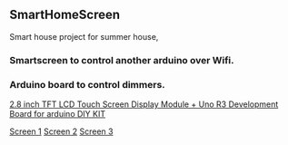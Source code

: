 ﻿## SmartHomeScreen
Smart house project for summer house, 

### Smartscreen to control another arduino over Wifi. 
### Arduino board to control dimmers.
[2.8 inch TFT LCD Touch Screen Display Module + Uno R3 Development Board for arduino DIY KIT](https://www.aliexpress.com/item/2-8-inch-TFT-LCD-Touch-Screen-Display-Module-Uno-r3-Development-Board-Compatible-For-Arduino/32365970368.html?spm=a2g0s.9042311.0.0.A7YMTx)


[Screen 1](https://github.com/hlynurxxx/SmartHomeScreen/blob/master/img/1.jpg)
[Screen 2](https://github.com/hlynurxxx/SmartHomeScreen/blob/master/img/2.jpg)
[Screen 3](https://github.com/hlynurxxx/SmartHomeScreen/blob/master/img/3.jpg)
